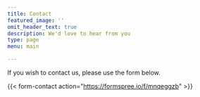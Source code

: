 ```yaml
---
title: Contact
featured_image: ''
omit_header_text: true
description: We'd love to hear from you
type: page
menu: main

---
```



If you wish to contact us, please use the form below.

{{< form-contact action="https://formspree.io/f/mnqeggzb"  >}}

